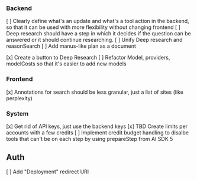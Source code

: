 ### Backend
[ ] Clearly define what's an update and what's a tool action in the backend, so that it can be used with more flexibility without changing frontend
[ ] Deep research should have a step in which it decides if the question can be answered or it should continue researching.
[ ] Unify Deep research and reasonSearch
[ ] Add manus-like plan as a document

[x] Create a button to Deep Research
[ ] Refactor Model, providers, modelCosts so that it's easier to add new models


### Frontend
[x] Annotations for search should be less granular, just a list of sites (like perplexity)


### System
[x] Get rid of API keys, just use the backend keys
[x] TBD Create limits per accounts with a few credits
[ ] Implement credit budget handling to disalbe tools that can't be on each step by using prepareStep from AI SDK 5



## Auth
[ ] Add "Deployment" redirect URI 